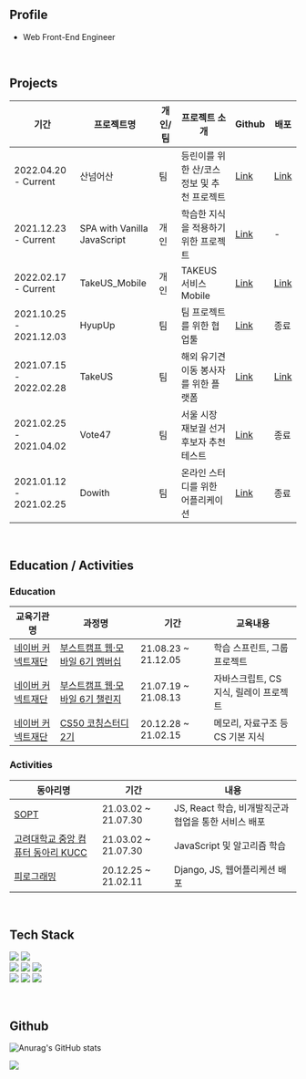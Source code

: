 ## Profile
* Web Front-End Engineer
<br>

## Projects 

|기간|프로젝트명|개인/팀|프로젝트 소개|Github|배포|
|---|---|---|---|---|---|
|2022.04.20 - Current|산넘어산|팀|등린이를 위한 산/코스 정보 및 추천 프로젝트|<a href="https://github.com/TeamBooJangNim/SanNumSan-WEB">Link</a>|<a href="https://san-num-san.vercel.app/">Link</a>|
|2021.12.23 - Current|SPA with Vanilla JavaScript|개인|학습한 지식을 적용하기 위한 프로젝트|<a href="https://github.com/ingong/SPA-with-Vanilla-JavaScript">Link</a>|-|
|2022.02.17 - Current|TakeUS_Mobile|개인|TAKEUS 서비스 Mobile|<a href="https://github.com/ingong/TAKEUS-FRONT_MOBILE">Link</a>|<a href="https://takeus-front-mobile.vercel.app/">Link
|2021.10.25 - 2021.12.03|HyupUp|팀|팀 프로젝트를 위한 협업툴 |<a href="https://github.com/boostcampwm-2021/WEB23-HyupUp">Link</a>|종료|
|2021.07.15 - 2022.02.28|TakeUS|팀|해외 유기견 이동 봉사자를 위한 플랫폼|<a href="https://github.com/TAKE-US/TAKEUS-FRONT">Link</a>|<a href="https://take--us.web.app/">Link</a>| 
|2021.02.25 - 2021.04.02|Vote47|팀|서울 시장 재보궐 선거 후보자 추천 테스트|<a href="https://github.com/vote47-Developer/vote47">Link</a>|종료|
|2021.01.12 - 2021.02.25|Dowith|팀|온라인 스터디를 위한 어플리케이션|<a href="https://github.com/DOWITH-Developer/DOWITH">Link</a>|종료|
<br>

## Education / Activities

<h3> Education </h3>

|교육기관명|과정명|기간|교육내용|
|---|---|---|---|
|<a href="https://www.connect.or.kr/">네이버 커넥트재단</a>|<a href="https://boostcamp.connect.or.kr/program_wm.html">부스트캠프 웹·모바일 6기 멤버십</a>|21.08.23 ~ 21.12.05|학습 스프린트, 그룹 프로젝트|
|<a href="https://www.connect.or.kr/">네이버 커넥트재단</a>|<a href="https://boostcamp.connect.or.kr/program_wm.html">부스트캠프 웹·모바일 6기 챌린지</a>|21.07.19 ~ 21.08.13|자바스크립트, CS 지식, 릴레이 프로젝트|
|<a href="https://www.connect.or.kr/">네이버 커넥트재단</a>|<a href="https://www.boostcourse.org/study-cs50-2nd/">CS50 코칭스터디 2기 </a>|20.12.28 ~ 21.02.15|메모리, 자료구조 등 CS 기본 지식|


<h3>  Activities </h3>

|동아리명|기간|내용|
|---|---|---|
|<a href="http://sopt.org/wp/">SOPT</a>|21.03.02 ~ 21.07.30|JS, React 학습, 비개발직군과 협업을 통한 서비스 배포|
|<a href="https://kucc.co.kr/">고려대학교 중앙 컴퓨터 동아리 KUCC</a>|21.03.02 ~ 21.07.30|JavaScript 및 알고리즘 학습|
|<a href="https://pirogramming.com/">피로그래밍</a>|20.12.25 ~ 21.02.11|Django, JS, 웹어플리케션 배포|

<br>
 
## Tech Stack

<img src="https://img.shields.io/badge/React-61DAFB?style=flat-square&logo=React&logoColor=white"/></a>
<img src="https://img.shields.io/badge/TypeScript-3776AB?style=flat-square&logo=Typescript&logoColor=white"/></a>
<br>
<img src="https://img.shields.io/badge/JavaScript-f7df1e?style=flat-square&logo=javascript&logoColor=white"/></a>
<img src="https://img.shields.io/badge/HTML5-e34f26?style=flat-square&logo=html5&logoColor=white"/></a>
<img src="https://img.shields.io/badge/CSS3-1572B6?style=flat-square&logo=css3&logoColor=white"/></a>
<br>
<img src="https://img.shields.io/badge/Jest-C21325?style=flat-square&logo=Jest&logoColor=white"/></a>
<img src="https://img.shields.io/badge/Git-F05032?style=flat-square&logo=Git&logoColor=white"/></a>
<img src="https://img.shields.io/badge/Node.js-339933?style=flat-square&logo=Node.js&logoColor=white"/></a>
<br> 

<br> 
 

## Github 
![Anurag's GitHub stats](https://github-readme-stats.vercel.app/api?username=ingong&count_private=true&show_icons=true&theme=buefy)


<a href="https://hits.seeyoufarm.com"><img src="https://hits.seeyoufarm.com/api/count/incr/badge.svg?url=https://github.com/ingong/hit-counter&count_bg=%23FFB100&title_bg=%23555555&icon=&icon_color=%23E7E7E7&title=hits&edge_flat=false"/></a>

 
